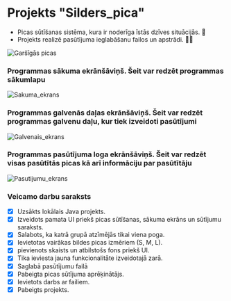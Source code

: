 # Projekts "Silders_pica"
- Picas sūtīšanas sistēma, kura ir noderīga īstās dzīves situācijās. :pizza:
- Projekts realizē pasūtījuma ieglabāšanu failos un apstrādi. :man_cook:

![Garšīgās picas](https://openclipart.org/image/800px/346203)

### **Programmas sākuma ekrānšāviņš. Šeit var redzēt programmas sākumlapu**
![Sakuma_ekrans](https://github.com/AdriansSkola/Silders_pica/assets/165994360/38e133f2-c115-4a0e-8359-c53d10a3d40b)

### **Programmas galvenās daļas ekrānšāviņš. Šeit var redzēt programmas galvenu daļu, kur tiek izveidoti pasūtījumi**
![Galvenais_ekrans](https://github.com/AdriansSkola/Silders_pica/assets/165994360/43bdf8ac-6075-477e-9d4e-9296f700c055)

### **Programmas pasūtījuma loga ekrānšāviņš. Šeit var redzēt visas pasūtītās picas kā arī informāciju par pasūtītāju**
![Pasutijumu_ekrans](https://github.com/AdriansSkola/Silders_pica/assets/165994360/385cfdc7-bece-442a-ae7d-1e9685e71d53)

### **Veicamo darbu saraksts**

- [x] Uzsākts lokālais Java projekts.
- [x] Izveidots pamata UI priekš picas sūtīšanas, sākuma ekrāns un sūtījumu saraksts.
- [x] Salabots, ka katrā grupā atzīmējās tikai viena poga.
- [x] Ievietotas vairākas bildes picas izmēriem (S, M, L).
- [x] pievienots skaists un atbilstošs fons priekš UI.
- [x] Tika ieviesta jauna funkcionalitāte izveidotajā zarā.
- [x] Saglabā pasūtījumu failā
- [x] Pabeigta picas sūtījuma aprēķinātājs.
- [x] Ievietots darbs ar failiem.
- [x] Pabeigts projekts.

